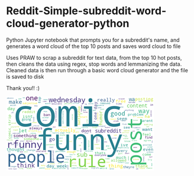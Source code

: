 # Reddit-Simple-subreddit-word-cloud-generator-python
Python Jupyter notebook that prompts you for a subreddit's name, and generates a word cloud of the top 10 posts and saves word cloud to file

Uses PRAW to scrap a subreddit for text data, from the top 10 hot posts, then cleans the data using regex, stop words and lemmanizing the data. Cleaned data is then run through a basic word cloud generator and the file is saved to disk

Thank you!! :)


![Foo](wordcloud.png)
